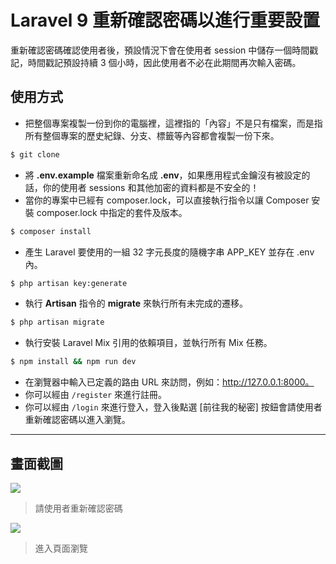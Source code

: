 # Laravel 9 重新確認密碼以進行重要設置

重新確認密碼確認使用者後，預設情況下會在使用者 session 中儲存一個時間戳記，時間戳記預設持續 3 個小時，因此使用者不必在此期間再次輸入密碼。 

## 使用方式
- 把整個專案複製一份到你的電腦裡，這裡指的「內容」不是只有檔案，而是指所有整個專案的歷史紀錄、分支、標籤等內容都會複製一份下來。
```sh
$ git clone
```
- 將 __.env.example__ 檔案重新命名成 __.env__，如果應用程式金鑰沒有被設定的話，你的使用者 sessions 和其他加密的資料都是不安全的！
- 當你的專案中已經有 composer.lock，可以直接執行指令以讓 Composer 安裝 composer.lock 中指定的套件及版本。
```sh
$ composer install
```
- 產生 Laravel 要使用的一組 32 字元長度的隨機字串 APP_KEY 並存在 .env 內。
```sh
$ php artisan key:generate
```
- 執行 __Artisan__ 指令的 __migrate__ 來執行所有未完成的遷移。
```sh
$ php artisan migrate
```
- 執行安裝 Laravel Mix 引用的依賴項目，並執行所有 Mix 任務。
```sh
$ npm install && npm run dev
```
- 在瀏覽器中輸入已定義的路由 URL 來訪問，例如：http://127.0.0.1:8000。
- 你可以經由 `/register` 來進行註冊。
- 你可以經由 `/login` 來進行登入，登入後點選 [前往我的秘密] 按鈕會請使用者重新確認密碼以進入瀏覽。

----

## 畫面截圖
![](https://i.imgur.com/0VzOU2u.png)
> 請使用者重新確認密碼

![](https://i.imgur.com/2kJi8Pk.png)
> 進入頁面瀏覽